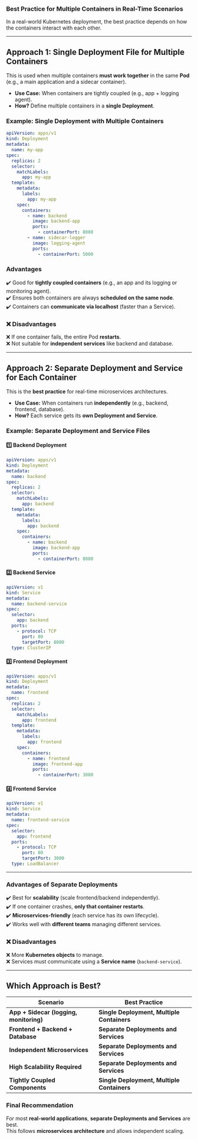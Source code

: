 ### **Best Practice for Multiple Containers in Real-Time Scenarios**  
In a real-world Kubernetes deployment, the best practice depends on how the containers interact with each other. 

---

## **Approach 1: Single Deployment File for Multiple Containers**
This is used when multiple containers **must work together** in the same **Pod** (e.g., a main application and a sidecar container).  
- **Use Case:** When containers are tightly coupled (e.g., app + logging agent).
- **How?** Define multiple containers in a **single Deployment**.

### **Example: Single Deployment with Multiple Containers**
```yaml
apiVersion: apps/v1
kind: Deployment
metadata:
  name: my-app
spec:
  replicas: 2
  selector:
    matchLabels:
      app: my-app
  template:
    metadata:
      labels:
        app: my-app
    spec:
      containers:
        - name: backend
          image: backend-app
          ports:
            - containerPort: 8080
        - name: sidecar-logger
          image: logging-agent
          ports:
            - containerPort: 5000
```
###  **Advantages**
✔️ Good for **tightly coupled containers** (e.g., an app and its logging or monitoring agent).  
✔️ Ensures both containers are always **scheduled on the same node**.  
✔️ Containers can **communicate via localhost** (faster than a Service).  

### ❌ **Disadvantages**
❌ If one container fails, the entire Pod **restarts**.  
❌ Not suitable for **independent services** like backend and database.  

---

## **Approach 2: Separate Deployment and Service for Each Container**
This is the **best practice** for real-time microservices architectures.  
- **Use Case:** When containers run **independently** (e.g., backend, frontend, database).  
- **How?** Each service gets its **own Deployment and Service**.

### **Example: Separate Deployment and Service Files**
#### **1️⃣ Backend Deployment**
```yaml
apiVersion: apps/v1
kind: Deployment
metadata:
  name: backend
spec:
  replicas: 2
  selector:
    matchLabels:
      app: backend
  template:
    metadata:
      labels:
        app: backend
    spec:
      containers:
        - name: backend
          image: backend-app
          ports:
            - containerPort: 8080
```
#### **2️⃣ Backend Service**
```yaml
apiVersion: v1
kind: Service
metadata:
  name: backend-service
spec:
  selector:
    app: backend
  ports:
    - protocol: TCP
      port: 80
      targetPort: 8080
  type: ClusterIP
```
#### **3️⃣ Frontend Deployment**
```yaml
apiVersion: apps/v1
kind: Deployment
metadata:
  name: frontend
spec:
  replicas: 2
  selector:
    matchLabels:
      app: frontend
  template:
    metadata:
      labels:
        app: frontend
    spec:
      containers:
        - name: frontend
          image: frontend-app
          ports:
            - containerPort: 3000
```
#### **4️⃣ Frontend Service**
```yaml
apiVersion: v1
kind: Service
metadata:
  name: frontend-service
spec:
  selector:
    app: frontend
  ports:
    - protocol: TCP
      port: 80
      targetPort: 3000
  type: LoadBalancer
```
---
###  **Advantages of Separate Deployments**
✔️ Best for **scalability** (scale frontend/backend independently).  
✔️ If one container crashes, **only that container restarts**.  
✔️ **Microservices-friendly** (each service has its own lifecycle).  
✔️ Works well with **different teams** managing different services.  

### ❌ **Disadvantages**
❌ More **Kubernetes objects** to manage.  
❌ Services must communicate using a **Service name** (`backend-service`).  

---

## **Which Approach is Best?**
| **Scenario** | **Best Practice** |
|-------------|------------------|
| **App + Sidecar (logging, monitoring)** | **Single Deployment, Multiple Containers** |
| **Frontend + Backend + Database** | **Separate Deployments and Services** |
| **Independent Microservices** | **Separate Deployments and Services** |
| **High Scalability Required** | **Separate Deployments and Services** |
| **Tightly Coupled Components** | **Single Deployment, Multiple Containers** |

###  **Final Recommendation**
For most **real-world applications**, **separate Deployments and Services** are best.  
This follows **microservices architecture** and allows independent scaling.

